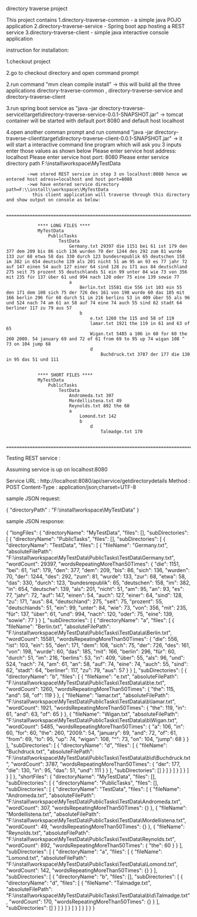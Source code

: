 directory traverse project
 
This project contains 
1.directory-traverse-common - a simple java POJO application
2.directory-traverse-service - Spring boot app hosting a REST service
3.directory-traverse-client - simple java interactive console application

instruction for installation:

1.checkout project

2.go to checkout directory and open command prompt

2.run command "mvn clean compile install" 
        -> this will build all the three applications directory-traverse-common , directory-traverse-service and directory-traverse-client

3.run spring boot service as "java -jar directory-traverse-service\target\directory-traverse-service-0.0.1-SNAPSHOT.jar"
        -> tomcat container will be started with default port 8080 and default host localhost

4.open another comman prompt and run command "java -jar directory-traverse-client\target\directory-traverse-client-0.0.1-SNAPSHOT.jar"
		-> it will start a interactive command line program which will ask you 3 inputs enter those values as shown below
			Please enter service host address:
			localhost
			Please enter service host port:
			8080
			Please enter service directory path
			F:\\install\\workspace\\MyTestData

			->we stared REST service in step 3 on localhost:8080 hence we entered host adress=localhost and host port=8080
			->we have entered service directory path=F:\\install\\workspace\\MyTestData
			  this client application will traverse through this directory and show output on console as below:
			  
				===============================================================================================

				**** LONG FILES ****
				MyTestData
					PublicTasks
						TestData
							Germany.txt 29397 die 1151 bei 61 ist 179 den 377 dem 209 bis 86 sich 136 wurden 70 der 1244 des 292 zum 81 wurde 133 zur 68 etwa 58 das 330 durch 123 bundesrepublik 65 deutschen 158 im 382 in 654 deutsche 139 als 201 nicht 51 am 95 an 93 es 77 jahr 72 auf 147 einen 54 auch 127 einer 64 sind 128 zu 171 aus 84 deutschland 275 seit 75 prozent 55 deutschlands 51 ein 99 unter 84 wie 73 von 356 mit 235 für 137 über 61 und 994 nach 120 oder 75 eine 139 sowie 77 
							a
								Berlin.txt 15581 die 556 ist 103 ein 55 den 171 dem 108 sich 75 der 726 des 161 von 198 wurde 60 das 185 mit 166 berlin 296 für 60 durch 51 im 216 berlins 53 in 409 über 55 als 96 und 524 nach 74 am 61 an 58 auf 74 eine 74 auch 55 sind 62 stadt 64 berliner 117 zu 79 aus 57 
								b
									e.txt 1260 the 115 and 58 of 119 
									lamar.txt 1921 the 119 in 61 and 63 of 65 
									Wigan.txt 5485 a 106 in 60 for 60 the 260 2009. 54 january 69 and 72 of 61 from 69 to 95 up 74 wigan 108 ^ 73 on 104 jump 68 
									d
										Buchdruck.txt 3787 der 177 die 130 in 95 das 51 und 111 


				**** SHORT FILES ****
				MyTestData
					PublicTasks
						TestData
							Andromeda.txt 307
							Mordellistena.txt 49
							Reynolds.txt 892 the 60 
							a
								Lomond.txt 142
								b
									d
										Talmadge.txt 170

				===============================================================================================
				

Testing REST service :

Assuming service is up on localhost:8080

Service URL   : http://localhost:8080/api/service/getdirectorydetails
Method        : POST
Content-Type  : application/json;charset=UTF-8


sample JSON request:

{
	"directoryPath" : "F:\\install\\workspace\\MyTestData"
}

sample JSON response:

{
    "longFiles": {
        "directoryName": "MyTestData",
        "files": [],
        "subDirectories": [
            {
                "directoryName": "PublicTasks",
                "files": [],
                "subDirectories": [
                    {
                        "directoryName": "TestData",
                        "files": [
                            {
                                "fileName": "Germany.txt",
                                "absoluteFilePath": "F:\\install\\workspace\\MyTestData\\PublicTasks\\TestData\\Germany.txt",
                                "wordCount": 29397,
                                "wordsRepeatingMoreThan50Times": {
                                    "die": 1151,
                                    "bei": 61,
                                    "ist": 179,
                                    "den": 377,
                                    "dem": 209,
                                    "bis": 86,
                                    "sich": 136,
                                    "wurden": 70,
                                    "der": 1244,
                                    "des": 292,
                                    "zum": 81,
                                    "wurde": 133,
                                    "zur": 68,
                                    "etwa": 58,
                                    "das": 330,
                                    "durch": 123,
                                    "bundesrepublik": 65,
                                    "deutschen": 158,
                                    "im": 382,
                                    "in": 654,
                                    "deutsche": 139,
                                    "als": 201,
                                    "nicht": 51,
                                    "am": 95,
                                    "an": 93,
                                    "es": 77,
                                    "jahr": 72,
                                    "auf": 147,
                                    "einen": 54,
                                    "auch": 127,
                                    "einer": 64,
                                    "sind": 128,
                                    "zu": 171,
                                    "aus": 84,
                                    "deutschland": 275,
                                    "seit": 75,
                                    "prozent": 55,
                                    "deutschlands": 51,
                                    "ein": 99,
                                    "unter": 84,
                                    "wie": 73,
                                    "von": 356,
                                    "mit": 235,
                                    "für": 137,
                                    "über": 61,
                                    "und": 994,
                                    "nach": 120,
                                    "oder": 75,
                                    "eine": 139,
                                    "sowie": 77
                                }
                            }
                        ],
                        "subDirectories": [
                            {
                                "directoryName": "a",
                                "files": [
                                    {
                                        "fileName": "Berlin.txt",
                                        "absoluteFilePath": "F:\\install\\workspace\\MyTestData\\PublicTasks\\TestData\\a\\Berlin.txt",
                                        "wordCount": 15581,
                                        "wordsRepeatingMoreThan50Times": {
                                            "die": 556,
                                            "ist": 103,
                                            "ein": 55,
                                            "den": 171,
                                            "dem": 108,
                                            "sich": 75,
                                            "der": 726,
                                            "des": 161,
                                            "von": 198,
                                            "wurde": 60,
                                            "das": 185,
                                            "mit": 166,
                                            "berlin": 296,
                                            "für": 60,
                                            "durch": 51,
                                            "im": 216,
                                            "berlins": 53,
                                            "in": 409,
                                            "über": 55,
                                            "als": 96,
                                            "und": 524,
                                            "nach": 74,
                                            "am": 61,
                                            "an": 58,
                                            "auf": 74,
                                            "eine": 74,
                                            "auch": 55,
                                            "sind": 62,
                                            "stadt": 64,
                                            "berliner": 117,
                                            "zu": 79,
                                            "aus": 57
                                        }
                                    }
                                ],
                                "subDirectories": [
                                    {
                                        "directoryName": "b",
                                        "files": [
                                            {
                                                "fileName": "e.txt",
                                                "absoluteFilePath": "F:\\install\\workspace\\MyTestData\\PublicTasks\\TestData\\a\\b\\e.txt",
                                                "wordCount": 1260,
                                                "wordsRepeatingMoreThan50Times": {
                                                    "the": 115,
                                                    "and": 58,
                                                    "of": 119
                                                }
                                            },
                                            {
                                                "fileName": "lamar.txt",
                                                "absoluteFilePath": "F:\\install\\workspace\\MyTestData\\PublicTasks\\TestData\\a\\b\\lamar.txt",
                                                "wordCount": 1921,
                                                "wordsRepeatingMoreThan50Times": {
                                                    "the": 119,
                                                    "in": 61,
                                                    "and": 63,
                                                    "of": 65
                                                }
                                            },
                                            {
                                                "fileName": "Wigan.txt",
                                                "absoluteFilePath": "F:\\install\\workspace\\MyTestData\\PublicTasks\\TestData\\a\\b\\Wigan.txt",
                                                "wordCount": 5485,
                                                "wordsRepeatingMoreThan50Times": {
                                                    "a": 106,
                                                    "in": 60,
                                                    "for": 60,
                                                    "the": 260,
                                                    "2009.": 54,
                                                    "january": 69,
                                                    "and": 72,
                                                    "of": 61,
                                                    "from": 69,
                                                    "to": 95,
                                                    "up": 74,
                                                    "wigan": 108,
                                                    "^": 73,
                                                    "on": 104,
                                                    "jump": 68
                                                }
                                            }
                                        ],
                                        "subDirectories": [
                                            {
                                                "directoryName": "d",
                                                "files": [
                                                    {
                                                        "fileName": "Buchdruck.txt",
                                                        "absoluteFilePath": "F:\\install\\workspace\\MyTestData\\PublicTasks\\TestData\\a\\b\\d\\Buchdruck.txt",
                                                        "wordCount": 3787,
                                                        "wordsRepeatingMoreThan50Times": {
                                                            "der": 177,
                                                            "die": 130,
                                                            "in": 95,
                                                            "das": 51,
                                                            "und": 111
                                                        }
                                                    }
                                                ],
                                                "subDirectories": []
                                            }
                                        ]
                                    }
                                ]
                            }
                        ]
                    }
                ]
            }
        ]
    },
    "shortFiles": {
        "directoryName": "MyTestData",
        "files": [],
        "subDirectories": [
            {
                "directoryName": "PublicTasks",
                "files": [],
                "subDirectories": [
                    {
                        "directoryName": "TestData",
                        "files": [
                            {
                                "fileName": "Andromeda.txt",
                                "absoluteFilePath": "F:\\install\\workspace\\MyTestData\\PublicTasks\\TestData\\Andromeda.txt",
                                "wordCount": 307,
                                "wordsRepeatingMoreThan50Times": {}
                            },
                            {
                                "fileName": "Mordellistena.txt",
                                "absoluteFilePath": "F:\\install\\workspace\\MyTestData\\PublicTasks\\TestData\\Mordellistena.txt",
                                "wordCount": 49,
                                "wordsRepeatingMoreThan50Times": {}
                            },
                            {
                                "fileName": "Reynolds.txt",
                                "absoluteFilePath": "F:\\install\\workspace\\MyTestData\\PublicTasks\\TestData\\Reynolds.txt",
                                "wordCount": 892,
                                "wordsRepeatingMoreThan50Times": {
                                    "the": 60
                                }
                            }
                        ],
                        "subDirectories": [
                            {
                                "directoryName": "a",
                                "files": [
                                    {
                                        "fileName": "Lomond.txt",
                                        "absoluteFilePath": "F:\\install\\workspace\\MyTestData\\PublicTasks\\TestData\\a\\Lomond.txt",
                                        "wordCount": 142,
                                        "wordsRepeatingMoreThan50Times": {}
                                    }
                                ],
                                "subDirectories": [
                                    {
                                        "directoryName": "b",
                                        "files": [],
                                        "subDirectories": [
                                            {
                                                "directoryName": "d",
                                                "files": [
                                                    {
                                                        "fileName": "Talmadge.txt",
                                                        "absoluteFilePath": "F:\\install\\workspace\\MyTestData\\PublicTasks\\TestData\\a\\b\\d\\Talmadge.txt",
                                                        "wordCount": 170,
                                                        "wordsRepeatingMoreThan50Times": {}
                                                    }
                                                ],
                                                "subDirectories": []
                                            }
                                        ]
                                    }
                                ]
                            }
                        ]
                    }
                ]
            }
        ]
    }
}
